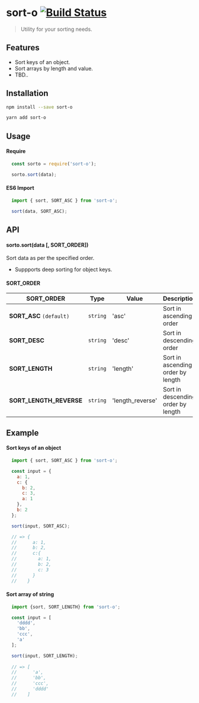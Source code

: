 # sort-o [![Build Status](https://travis-ci.org/pratishshr/sort-o.svg?branch=master)](https://travis-ci.org/pratishshr/sort-o)

> Utility for your sorting needs.



## Features
- Sort keys of an object.
- Sort arrays by length and value.
- TBD..

## Installation

```bash
npm install --save sort-o
```

```bash
yarn add sort-o
```

## Usage

#### Require 

```js
  const sorto = require('sort-o');

  sorto.sort(data);
```

#### ES6 Import

```js
  import { sort, SORT_ASC } from 'sort-o';

  sort(data, SORT_ASC);
```

## API

#### sorto.sort(data [, SORT_ORDER])
Sort data as per the specified order.
 - Suppports deep sorting for object keys.

#### SORT_ORDER
| SORT_ORDER | Type | Value | Description |
|-----------------|----------|----------|--------------------------------------------|
| **SORT_ASC** `(default)` | `string` | 'asc' | Sort in ascending order |
| **SORT_DESC** | `string` | 'desc' | Sort in descending order |
| **SORT_LENGTH** | `string` | 'length' | Sort in ascending order by length |
| **SORT_LENGTH_REVERSE** | `string` | 'length_reverse' | Sort in descending order by length |

## Example

#### Sort keys of an object
```js
  import { sort, SORT_ASC } from 'sort-o';

  const input = {
    a: 1,
    c: {
      b: 2,
      c: 3,
      a: 1
    },
    b: 2
  };

  sort(input, SORT_ASC);

  // => {
  //      a: 1,
  //      b: 2, 
  //      c:{
  //        a: 1,
  //        b: 2,
  //        c: 3
  //      }
  //    }
```

#### Sort array of string
```js
  import {sort, SORT_LENGTH} from 'sort-o';

  const input = [
    'dddd',
    'bb',
    'ccc',
    'a'
  ];

  sort(input, SORT_LENGTH);
  
  // => [
  //      'a',
  //      'bb',
  //      'ccc',
  //      'dddd'
  //    ]
```

